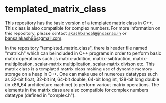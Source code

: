 # templated_matrix_class
This repository has the basic version of a templated matrix class in C++. This class is also compatible for  complex numbers. For more information on this repository, please contact [akashbansal@jncasr.ac.in](mailto:akashbansal@jncasr.ac.in) or [bansalakash96@gmail.com](mailto:bansalakash96@gmail.com).

In the repository "templated_matrix_class", there is header file named "matrix.h" which can be included in C++ programs in order to perform basic matrix operations such as matrix-addition, matrix-subtraction, matrix-multiplication, scalar-matrix multiplication, scalar-matrix divison etc.
This matrix class is a templated matrix class making use of dynamic memory storage on a heap in C++. One can make use of numerous datatypes such as 32-bit float, 32-bit int, 64-bit double, 64-bit long int, 128-bit long double (in x86_64 architecture machine) to perform various matrix operations.
The elements in the matrix class are also compatible for complex numbers datatype (defined in "complex.h").
